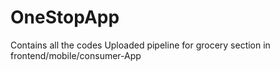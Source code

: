 ﻿# OneStopApp

Contains all the codes
Uploaded pipeline for grocery section in frontend/mobile/consumer-App
